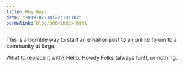 ```yaml
---
title: Hey Guys
date: "2019-02-18T22:19:18Z"
permalink: blog/s66/index.html
---
```


This is a horrible way to start an email or post to an online forum to a community at large.

What to replace it with? Hello, Howdy Folks (always fun!), or nothing.
